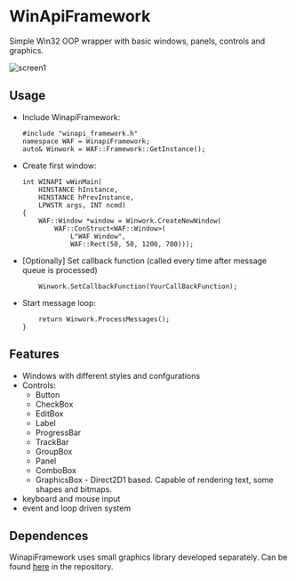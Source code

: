 # WinApiFramework
Simple Win32 OOP wrapper with basic windows, panels, controls and graphics.

![screen1](https://user-images.githubusercontent.com/38960244/118317385-48ba7380-b4f8-11eb-8670-ca67cf207c55.png)

## Usage

- Include WinapiFramework:
    ```
    #include "winapi_framework.h"
    namespace WAF = WinapiFramework;
    auto& Winwork = WAF::Framework::GetInstance();
    ```
- Create first window:
    ```
    int WINAPI wWinMain(
        HINSTANCE hInstance, 
        HINSTANCE hPrevInstance, 
        LPWSTR args, INT ncmd)
    {
        WAF::Window *window = Winwork.CreateNewWindow(
            WAF::ConStruct<WAF::Window>(
	        	L"WAF Window",
	        	WAF::Rect(50, 50, 1200, 700)));
    ```
- [Optionally] Set callback function (called every time after message queue is processed)
    ```
        Winwork.SetCallbackFunction(YourCallBackFunction);
    ```
- Start message loop:
    ```
        return Winwork.ProcessMessages();
    }
    ```
    
## Features
- Windows with different styles and confgurations
- Controls:
    - Button
    - CheckBox
    - EditBox
    - Label
    - ProgressBar
    - TrackBar
    - GroupBox
    - Panel
    - ComboBox
    - GraphicsBox - Direct2D1 based. Capable of rendering text, some shapes and bitmaps.
- keyboard and mouse input
- event and loop driven system

## Dependences
WinapiFramework uses small graphics library developed separately. Can be found [here](https://github.com/Greketrotny/Graphics) in the repository.
